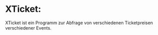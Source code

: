 # XTicket:
XTicket ist ein Programm zur Abfrage von verschiedenen Ticketpreisen verschiedener Events.
